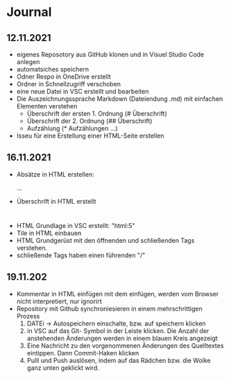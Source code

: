 # Journal

## 12.11.2021
* eigenes Reposotory aus GitHub klonen und in Visuel Studio Code anlegen
* automatsiches speichern 
* Odner Respo in OneDrive erstellt
* Ordner in Schnellzugriff verschoben
* eine neue Datei in VSC erstellt und bearbeiten 
* Die Auszeichnungssprache Markdown (Dateiendung .md) mit einfachen Elementen verstehen
    * Überschrift der ersten 1. Ordnung
     (# Überschrift)
    * Überschrift der 2. Ordnung
     (## Überschrift)
    * Aufzählung (* Aufzählungen ...)
* Isseu für eine Erstellung einer HTML-Seite erstellen

## 16.11.2021
* Absätze in HTML erstellen: <p>...</p>
* Überschrift in HTML erstellt <h1>
* HTML Grundlage in VSC erstellt: "html:5"
* Tile in HTML einbauen 
* HTML Grundgerüst mit den öffnenden und schließenden Tags verstehen.
* schließende Tags haben einen führenden "/"

## 19.11.202
* Kommentar in HTML einfügen mit dem  <!--Ich bin ein KOmmentar--> einfügen, werden vom Browser nicht interpretiert, nur ignorirt
* Repository mit Github synchroniesieren in einem mehrschrittigen Prozess
    1. DATEi -> Autospeichern einschalte, bzw. auf speichern klicken
    2. in VSC auf das Git- Symbol in der Leiste klicken. Die Anzahl der anstehenden Änderungen werden in einem blauen Kreis angezeigt
    3. Eine Nachricht zu den vorgenommenen Änderungen des Quelltextes eintippen. Dann Commit-Haken klicken 
    4. Pulll und Push auslösen, indem auf das Rädchen bzw. die Wolke ganz unten geklickt wird.
    